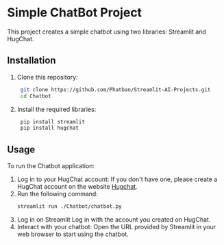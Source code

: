 # Simple ChatBot Project

This project creates a simple chatbot using two libraries: Streamlit and HugChat.

## Installation

1. Clone this repository:
   ```bash
    git clone https://github.com/Phatban/Streamlit-AI-Projects.git
    cd Chatbot
2. Install the required libraries:
   ```bash
    pip install streamlit
    pip install hugchat

## Usage

To run the Chatbot application:
1. Log in to your HugChat account:
    If you don't have one, please create a HugChat account on the website [Hugchat](https://huggingface.co/chat/).  
2. Run the following command:
    ```bash
    streamlit run ./Chatbot/chatbot.py
3. Log in on Streamlit
    Log in with the account you created on HugChat.
4. Interact with your chatbot:
Open the URL provided by Streamlit in your web browser to start using the chatbot.


